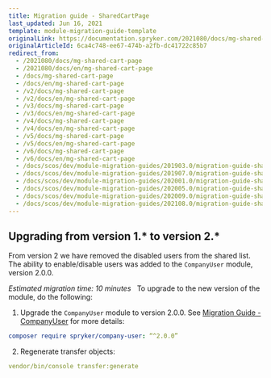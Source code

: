 ```yaml
---
title: Migration guide - SharedCartPage
last_updated: Jun 16, 2021
template: module-migration-guide-template
originalLink: https://documentation.spryker.com/2021080/docs/mg-shared-cart-page
originalArticleId: 6ca4c748-ee67-474b-a2fb-dc41722c85b7
redirect_from:
  - /2021080/docs/mg-shared-cart-page
  - /2021080/docs/en/mg-shared-cart-page
  - /docs/mg-shared-cart-page
  - /docs/en/mg-shared-cart-page
  - /v2/docs/mg-shared-cart-page
  - /v2/docs/en/mg-shared-cart-page
  - /v3/docs/mg-shared-cart-page
  - /v3/docs/en/mg-shared-cart-page
  - /v4/docs/mg-shared-cart-page
  - /v4/docs/en/mg-shared-cart-page
  - /v5/docs/mg-shared-cart-page
  - /v5/docs/en/mg-shared-cart-page
  - /v6/docs/mg-shared-cart-page
  - /v6/docs/en/mg-shared-cart-page
  - /docs/scos/dev/module-migration-guides/201903.0/migration-guide-sharedcartpage.html
  - /docs/scos/dev/module-migration-guides/201907.0/migration-guide-sharedcartpage.html
  - /docs/scos/dev/module-migration-guides/202001.0/migration-guide-sharedcartpage.html
  - /docs/scos/dev/module-migration-guides/202005.0/migration-guide-sharedcartpage.html
  - /docs/scos/dev/module-migration-guides/202009.0/migration-guide-sharedcartpage.html
  - /docs/scos/dev/module-migration-guides/202108.0/migration-guide-sharedcartpage.html
---
```


## Upgrading from version 1.* to version 2.*

From version 2 we have removed the disabled users from the shared list. The ability to enable/disable users was added to the `CompanyUser` module, version 2.0.0.

*Estimated migration time: 10 minutes*
 
To upgrade to the new version of the module, do the following:

1. Upgrade the `CompanyUser` module to version 2.0.0. See [Migration Guide - CompanyUser](/docs/scos/dev/module-migration-guides/migration-guide-companyuser.html) for more details:

```yaml
composer require spryker/company-user: “^2.0.0”
```
2. Regenerate transfer objects:

```yaml
vendor/bin/console transfer:generate
```
